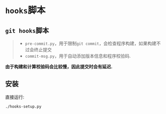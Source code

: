 # `hooks`脚本

## `git hooks`脚本

> - `pre-commit.py`，用于限制`git commit`，会检查程序构建，如果构建不过会终止提交
> - `commit-msg.py`，用于自动添加版本信息和程序校验码.

**由于构建和计算校验码会比较慢，因此提交时会有延迟.**

## 安装

直接运行:
```shell script
./hooks-setup.py
```